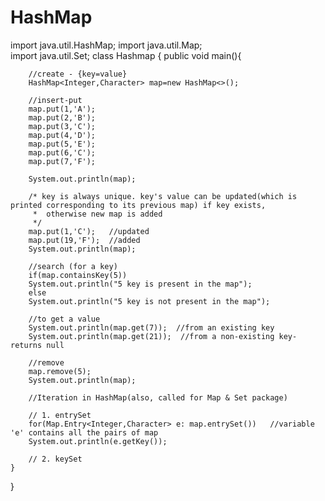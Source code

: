 # HashMap
import java.util.HashMap;
import java.util.Map;  
import java.util.Set;
class Hashmap {
    public void main(){
        
        //create - {key=value}
        HashMap<Integer,Character> map=new HashMap<>();
        
        //insert-put
        map.put(1,'A');
        map.put(2,'B');
        map.put(3,'C');
        map.put(4,'D');
        map.put(5,'E');
        map.put(6,'C');
        map.put(7,'F');
        
        System.out.println(map);
        
        /* key is always unique. key's value can be updated(which is printed corresponding to its previous map) if key exists,
         *  otherwise new map is added 
         */ 
        map.put(1,'C');   //updated
        map.put(19,'F');  //added
        System.out.println(map);
        
        //search (for a key)
        if(map.containsKey(5))
        System.out.println("5 key is present in the map");
        else
        System.out.println("5 key is not present in the map");
        
        //to get a value 
        System.out.println(map.get(7));  //from an existing key 
        System.out.println(map.get(21));  //from a non-existing key-returns null
        
        //remove
        map.remove(5);
        System.out.println(map);
        
        //Iteration in HashMap(also, called for Map & Set package)
        
        // 1. entrySet
        for(Map.Entry<Integer,Character> e: map.entrySet())   //variable 'e' contains all the pairs of map
        System.out.println(e.getKey());
        
        // 2. keySet
    }
}
